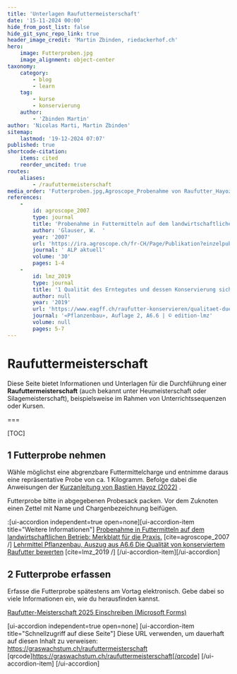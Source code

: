 ```yaml
---
title: 'Unterlagen Raufuttermeisterschaft'
date: '15-11-2024 00:00'
hide_from_post_list: false
hide_git_sync_repo_link: true
header_image_credit: 'Martin Zbinden, riedackerhof.ch'
hero:
    image: Futterproben.jpg
    image_alignment: object-center
taxonomy:
    category:
        - blog
        - learn
    tag:
        - kurse
        - konservierung
    author:
        - 'Zbinden Martin'
author: 'Nicolas Marti, Martin Zbinden'
sitemap:
    lastmod: '19-12-2024 07:07'
published: true
shortcode-citation:
    items: cited
    reorder_uncited: true
routes:
    aliases:
        - /raufuttermeisterschaft
media_order: 'Futterproben.jpg,Agroscope_Probenahme von Raufutter_Hayoz_2024.pdf,12665-17179-fr-pub.pdf,12665-17199-de-pub.pdf'
references:
    -
        id: agroscope_2007
        type: journal
        title: 'Probenahme in Futtermitteln auf dem landwirtschaftlichen Betrieb: Merkblatt für die Praxis.'
        author: 'Glauser, W.  '
        year: '2007'
        url: 'https://ira.agroscope.ch/fr-CH/Page/Publikation?einzelpublikationId=17199'
        journal: ' ALP aktuell'
        volume: '30'
        pages: 1-4
    -
        id: lmz_2019
        type: journal
        title: '1 Qualität des Erntegutes und dessen Konservierung sicherstellen '
        author: null
        year: '2019'
        url: 'https://www.eagff.ch/raufutter-konservieren/qualitaet-duerrfutter-silage/bewertungs-methoden-1'
        journal: '«Pflanzenbau», Auflage 2, A6.6 | © edition-lmz'
        volume: null
        pages: 5-7
---
```


# Raufuttermeisterschaft

Diese Seite bietet Informationen und Unterlagen für die Durchführung einer **Raufuttermeisterschaft** (auch bekannt unter Heumeisterschaft oder Silagemeisterschaft), beispielsweise im Rahmen von Unterrichtssequenzen oder Kursen.

===

[TOC]

## 1 Futterprobe nehmen
Wähle möglichst eine abgrenzbare Futtermittelcharge und entnimme daraus eine repräsentative Probe von ca. 1 Kilogramm. Befolge dabei die Anweisungen der [Kurzanleitung von Bastien Hayoz (2022)](Agroscope_ProbenahmeRaufutter_Hayoz_2024.pdf) .

Futterprobe bitte in abgegebenen Probesack packen. Vor dem Zuknoten einen Zettel mit Name und Chargenbezeichnung beifügen.


:[ui-accordion independent=true open=none][ui-accordion-item title="Weitere Informationen"]
[Probenahme in Futtermitteln auf dem landwirtschaftlichen Betrieb: Merkblatt für die Praxis.](12665-17199-de-pub.pdf) [cite=agroscope_2007 /]
[Lehrmittel Pflanzenbau, Auszug aus A6.6 Die Qualität von konserviertem Raufutter bewerten](https://www.eagff.ch/files/images/bilder/Raufutter_konservieren/Kap_G5/G5_Seiten_5-7_aus_L2_III_A6.6_d_190508_Konservierung.pdf) [cite=lmz_2019 /]
[/ui-accordion-item][/ui-accordion]


## 2 Futterprobe erfassen
Erfasse die Futterprobe spätestens am Vortag elektronisch. Gebe dabei so viele Informationen ein, wie du herausfinden kannst.

[Raufutter-Meisterschaft 2025 Einschreiben (Microsoft Forms)](https://forms.office.com/e/Wway0C1DDk?class=button)


[ui-accordion independent=true open=none]
[ui-accordion-item title="Schnellzugriff auf diese Seite"]
Diese URL verwenden, um dauerhaft auf diesen Inhalt zu verweisen:
https://graswachstum.ch/raufuttermeisterschaft 
[qrcode]https://graswachstum.ch/raufuttermeisterschaft[/qrcode]
[/ui-accordion-item]
[/ui-accordion]

